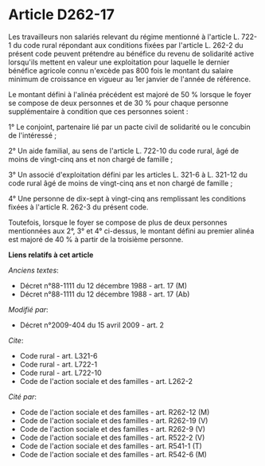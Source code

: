 # Article D262-17

Les travailleurs non salariés relevant du régime mentionné à l'article L. 722-1 du code rural répondant aux conditions fixées
par l'article L. 262-2 du présent code peuvent prétendre au bénéfice du revenu de solidarité active lorsqu'ils mettent en
valeur une exploitation pour laquelle le dernier bénéfice agricole connu n'excède pas 800 fois le montant du salaire minimum
de croissance en vigueur au 1er janvier de l'année de référence. 

Le montant défini à l'alinéa précédent est majoré de 50 % lorsque le foyer se compose de deux personnes et de 30 % pour
chaque personne supplémentaire à condition que ces personnes soient : 

1° Le conjoint, partenaire lié par un pacte civil de solidarité ou le concubin de l'intéressé ; 

2° Un aide familial, au sens de l'article L. 722-10 du code rural, âgé de moins de vingt-cinq ans et non chargé de famille ; 

3° Un associé d'exploitation défini par les articles L. 321-6 à L. 321-12 du code rural âgé de moins de vingt-cinq ans et non
chargé de famille ; 

4° Une personne de dix-sept à vingt-cinq ans remplissant les conditions fixées à l'article R. 262-3 du présent code. 

Toutefois, lorsque le foyer se compose de plus de deux personnes mentionnées aux 2°, 3° et 4° ci-dessus, le montant défini au
premier alinéa est majoré de 40 % à partir de la troisième personne.

**Liens relatifs à cet article**

_Anciens textes_:

  - Décret n°88-1111 du 12 décembre 1988 - art. 17 (M)
  - Décret n°88-1111 du 12 décembre 1988 - art. 17 (Ab)

_Modifié par_:

  - Décret n°2009-404 du 15 avril 2009 - art. 2

_Cite_:

  - Code rural - art. L321-6
  - Code rural - art. L722-1
  - Code rural - art. L722-10
  - Code de l'action sociale et des familles - art. L262-2

_Cité par_:

  - Code de l'action sociale et des familles - art. R262-12 (M)
  - Code de l'action sociale et des familles - art. R262-19 (V)
  - Code de l'action sociale et des familles - art. R262-9 (V)
  - Code de l'action sociale et des familles - art. R522-2 (V)
  - Code de l'action sociale et des familles - art. R541-1 (T)
  - Code de l'action sociale et des familles - art. R542-6 (M)
